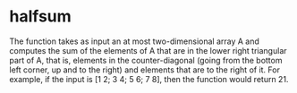 # halfsum
The function takes as input an at most two-dimensional array A and computes the sum of the elements of A that are in the lower right triangular part of A, that is, elements in the counter-diagonal (going from the bottom left corner, up and to the right) and elements that are to the right of it. For example, if the input is [1 2; 3 4; 5 6; 7 8], then the function would return 21.
